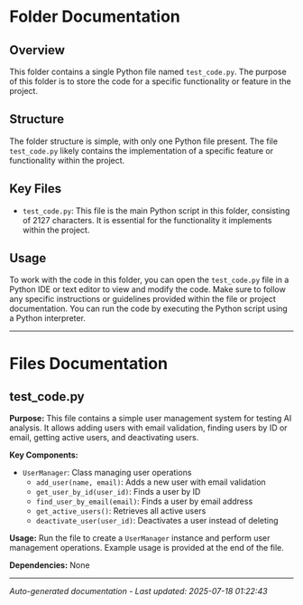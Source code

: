 # Folder Documentation

## Overview
This folder contains a single Python file named `test_code.py`. The purpose of this folder is to store the code for a specific functionality or feature in the project.

## Structure
The folder structure is simple, with only one Python file present. The file `test_code.py` likely contains the implementation of a specific feature or functionality within the project.

## Key Files
- `test_code.py`: This file is the main Python script in this folder, consisting of 2127 characters. It is essential for the functionality it implements within the project.

## Usage
To work with the code in this folder, you can open the `test_code.py` file in a Python IDE or text editor to view and modify the code. Make sure to follow any specific instructions or guidelines provided within the file or project documentation. You can run the code by executing the Python script using a Python interpreter.

---

# Files Documentation

## test_code.py

**Purpose:** This file contains a simple user management system for testing AI analysis. It allows adding users with email validation, finding users by ID or email, getting active users, and deactivating users.

**Key Components:**
- `UserManager`: Class managing user operations
  - `add_user(name, email)`: Adds a new user with email validation
  - `get_user_by_id(user_id)`: Finds a user by ID
  - `find_user_by_email(email)`: Finds a user by email address
  - `get_active_users()`: Retrieves all active users
  - `deactivate_user(user_id)`: Deactivates a user instead of deleting

**Usage:** Run the file to create a `UserManager` instance and perform user management operations. Example usage is provided at the end of the file.

**Dependencies:** None

---
*Auto-generated documentation - Last updated: 2025-07-18 01:22:43*
